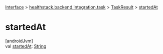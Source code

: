 
[Interface](../../../index.html) > [healthstack.backend.integration.task](../index.html) > [TaskResult](index.html) > [startedAt](started-at.html)



# startedAt



[androidJvm]\
val [startedAt](started-at.html): [String](https://kotlinlang.org/api/latest/jvm/stdlib/kotlin/-string/index.html)




